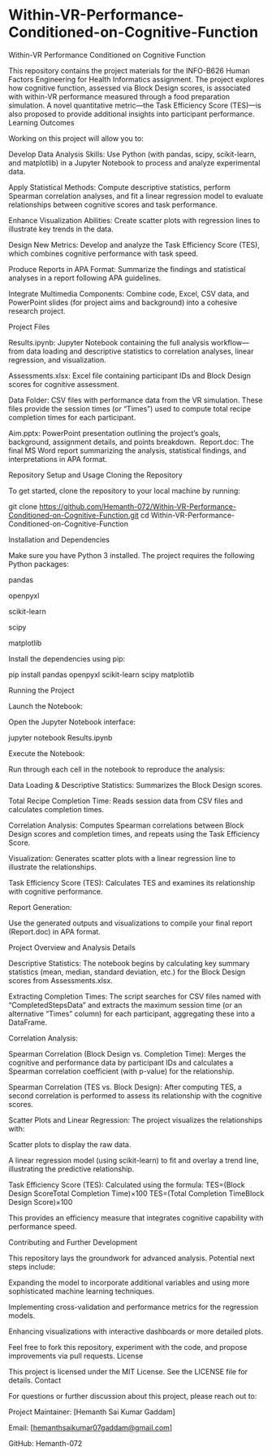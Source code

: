 # Within-VR-Performance-Conditioned-on-Cognitive-Function
Within-VR Performance Conditioned on Cognitive Function

This repository contains the project materials for the INFO-B626 Human Factors Engineering for Health Informatics assignment. The project explores how cognitive function, assessed via Block Design scores, is associated with within-VR performance measured through a food preparation simulation. A novel quantitative metric—the Task Efficiency Score (TES)—is also proposed to provide additional insights into participant performance.
Learning Outcomes

Working on this project will allow you to:

  Develop Data Analysis Skills: Use Python (with pandas, scipy, scikit-learn, and matplotlib) in a Jupyter Notebook to process and analyze experimental data.

   Apply Statistical Methods: Compute descriptive statistics, perform Spearman correlation analyses, and fit a linear regression model to evaluate relationships between cognitive scores and task performance.

  Enhance Visualization Abilities: Create scatter plots with regression lines to illustrate key trends in the data.

  Design New Metrics: Develop and analyze the Task Efficiency Score (TES), which combines cognitive performance with task speed.

  Produce Reports in APA Format: Summarize the findings and statistical analyses in a report following APA guidelines.

   Integrate Multimedia Components: Combine code, Excel, CSV data, and PowerPoint slides (for project aims and background) into a cohesive research project.

Project Files

  Results.ipynb:
    Jupyter Notebook containing the full analysis workflow—from data loading and descriptive statistics to correlation analyses, linear regression, and visualization.

  Assessments.xlsx:
    Excel file containing participant IDs and Block Design scores for cognitive assessment.

  Data Folder:
    CSV files with performance data from the VR simulation. These files provide the session times (or “Times”) used to compute total recipe completion times for each participant.

  Aim.pptx:
    PowerPoint presentation outlining the project’s goals, background, assignment details, and points breakdown.
    ​
  Report.doc:
    The final MS Word report summarizing the analysis, statistical findings, and interpretations in APA format.

Repository Setup and Usage
Cloning the Repository

To get started, clone the repository to your local machine by running:

git clone https://github.com/Hemanth-072/Within-VR-Performance-Conditioned-on-Cognitive-Function.git
cd Within-VR-Performance-Conditioned-on-Cognitive-Function

Installation and Dependencies

Make sure you have Python 3 installed. The project requires the following Python packages:

  pandas

   openpyxl

   scikit-learn

   scipy

   matplotlib

Install the dependencies using pip:

pip install pandas openpyxl scikit-learn scipy matplotlib

Running the Project

   Launch the Notebook:

   Open the Jupyter Notebook interface:

   jupyter notebook Results.ipynb

  Execute the Notebook:

  Run through each cell in the notebook to reproduce the analysis:

  Data Loading & Descriptive Statistics: Summarizes the Block Design scores.

  Total Recipe Completion Time: Reads session data from CSV files and calculates completion times.

   Correlation Analysis: Computes Spearman correlations between Block Design scores and completion times, and repeats using the Task Efficiency Score.

   Visualization: Generates scatter plots with a linear regression line to illustrate the relationships.

   Task Efficiency Score (TES): Calculates TES and examines its relationship with cognitive performance.

Report Generation:

   Use the generated outputs and visualizations to compile your final report (Report.doc) in APA format.

Project Overview and Analysis Details

  Descriptive Statistics:
    The notebook begins by calculating key summary statistics (mean, median, standard deviation, etc.) for the Block Design scores from Assessments.xlsx.

   Extracting Completion Times:
    The script searches for CSV files named with “CompletedStepsData” and extracts the maximum session time (or an alternative “Times” column) for each participant, aggregating these into a DataFrame.

  Correlation Analysis:

  Spearman Correlation (Block Design vs. Completion Time):
        Merges the cognitive and performance data by participant IDs and calculates a Spearman correlation coefficient (with p-value) for the relationship.

  Spearman Correlation (TES vs. Block Design):
        After computing TES, a second correlation is performed to assess its relationship with the cognitive scores.

  Scatter Plots and Linear Regression:
    The project visualizes the relationships with:

   Scatter plots to display the raw data.

  A linear regression model (using scikit-learn) to fit and overlay a trend line, illustrating the predictive relationship.

   Task Efficiency Score (TES):
    Calculated using the formula:
    TES=(Block Design ScoreTotal Completion Time)×100
    TES=(Total Completion TimeBlock Design Score​)×100

 This provides an efficiency measure that integrates cognitive capability with performance speed.

Contributing and Further Development

This repository lays the groundwork for advanced analysis. Potential next steps include:

  Expanding the model to incorporate additional variables and using more sophisticated machine learning techniques.

  Implementing cross-validation and performance metrics for the regression models.

   Enhancing visualizations with interactive dashboards or more detailed plots.

Feel free to fork this repository, experiment with the code, and propose improvements via pull requests.
License

This project is licensed under the MIT License. See the LICENSE file for details.
Contact

For questions or further discussion about this project, please reach out to:

  Project Maintainer: [Hemanth Sai Kumar Gaddam]

   Email: [hemanthsaikumar07gaddam@gmail.com]

  GitHub: Hemanth-072
